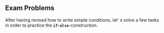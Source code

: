 ## Exam Problems

After having revised how to write simple conditions, let' s solve a few tasks in order to practice the **`if-else`**-construction.
